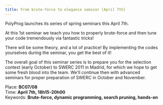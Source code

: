 ```yaml
---
title: From brute-force to elegance seminar [April 7th]
---
```


PolyProg launches its series of spring seminars this April 7th.

At this 1st seminar we teach you how to properly brute-force and then tune your code tremendously via fantastic tricks! 

There will be some theory, and a lot of practice! By implementing the codes yourselves during the seminar, you get the best of it!

The overall goal of this seminar series is to prepare you for the selection contest (early October) to SWERC 2011 in Madrid, for which we hope to get some fresh blood into the team. We'll continue then with advanced seminars for proper preparation of SWERC in October and November.

Place: **BC07/08**  
Time: **April 7th, 18h15-20h00**  
Keywords: **Brute-force, dynamic programming, search pruning, hands-on**
